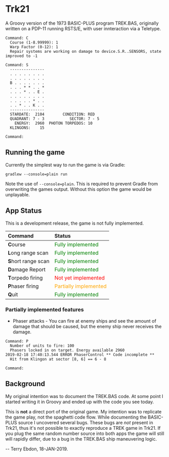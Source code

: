 # Trk21

A Groovy version of the 1973 BASIC-PLUS program TREK.BAS, originally written on
a PDP-11 running RSTS/E, with user innteraction via a Teletype.
```
Command: C
  Course (1-8.99999): 1
  Warp Factor (0-12): 1
  Repair systems are working on damage to device.S.R..SENSORS, state improved to -1

Command: S
  ---------------
  . . . . . . . .
  . . . . . . . .
  B . . . . . . .
  . . . * * . . *
  . . . * . . E .
  . . . . . . . .
  . . . . . * . .
  . . * . . K . .
  ---------------
  STARDATE:  2104        CONDITION: RED
  QUADRANT: 7 - 3           SECTOR: 7 - 5
    ENERGY:  2960  PHOTON TORPEDOS: 10
  KLINGONS:    15

Command:
```
## Running the game

Currently the simplest way to run the game is via Gradle:
```
gradlew --console=plain run
```

Note the use of `--console=plain`. This is required to prevent Gradle from
overwriting the games output. Without this option the game would be unplayable.

## App Status

This is a development release, the game is not fully implemented.

| Command                 | Status                                           |
| :---------------------- | :----------------------------------------------- |
| **C**ourse              | <font color='green'>Fully implemented</font>     |
| **L**ong range scan     | <font color='green'>Fully implemented</font>     |
| **S**hort range scan    | <font color='green'>Fully implemented</font>     |
| **D**amage Report       | <font color='green'>Fully implemented</font>     |
| **T**orpedo firing      | <font color='red'>Not yet implemented</font>     |
| **P**haser firing       | <font color='orange'>Partially implemented</font>|
| **Q**uit                | <font color='green'>Fully implemented</font>     |

### Partially implemented features

- Phaser attacks - You can fire at enemy ships and see the amount of damage that
  should be caused, but the enemy ship never receives the damage.

```
Command: P
  Number of units to fire: 100
  Phasers locked in on target. Energy available 2960
2019-02-18 17:40:13.544 ERROR PhaserControl ** Code incomplete **
  Hit from Klingon at sector [8, 6] == 6 - 8

Command:
```
## Background
My original intention was to document the TREK.BAS code. At some point I started
writing it in Groovy and ended up with the code you see today.

This is **not** a direct port of the original game. My intention was to
replicate the game play, not the spaghetti code flow. While documenting the
BASIC-PLUS source I uncovered several bugs. These bugs are *not* present in
Trk21, thus it's not possible to exactly reproduce a TREK game in Trk21. If you
plug the same random number source into both apps the game will still will
rapidly differ, due to a bug in the TREK.BAS ship maneuvering logic.

 -- Terry Ebdon, 18-JAN-2019.
